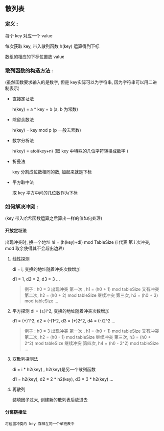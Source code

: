 

## 散列表

### 定义 : 
每个 key 对应一个 value

每次获取 key, 带入散列函数 h(key) 运算得到下标

数组的相应的下标位置放 value

### 散列函数的构造方法 : 
(虽然函数要求输入的是数字, 但是 key实际可以为字符串, 因为字符串可以用二进制表示)

- 直接定址法

    h(key) = a * key + b (a, b 为常数)

- 除留余数法

    h(key) = key mod p (p 一般去素数)

- 数字分析法

    h(key) = atoi(key+n) (取 key 中特殊的几位字符转换成数字 ) 

- 折叠法

    key 分割成位数相同的数, 加起来就是下标

- 平方取中法

    取 key 平方中间的几位数作为下标

### 如何解决冲突 : 
(key 带入哈希函数运算之后算出一样的值如何处理)

#### 开放定址法
出现冲突时, 换一个地址
hi = (h(key)+di) mod TableSize 
(i 代表 第 i 次冲突, mod 取余使得其不会超出边界)

1. 线性探测
   
    di = i, 变换的地址随着冲突次数增加

    d1 = 1, d2 = 2, d3 = 3 ...

    > 例子 : 
    >       h0 = 3 
    >       出现冲突 第一次 , h1 = (h0 + 1) mod tableSize
    >       又有冲突 第二次, h2 = (h0 + 2) mod tableSize
    >       继续冲突 第三次, h3 = (h0 + 3) mod tableSize
    >       ...



2. 平方探测
    di = (±)i^2, 变换的地址随着冲突次数增加

    d1 = (+)1^2, d2 = (-)1^2, d3 = (+)2^2, d4 = (-)2^2  ...

    >   例子 : 
    >    h0 = 3 
    >    出现冲突 第一次 , h1 = (h0 + 1) mod tableSize
    >    又有冲突 第二次, h2 = (h0 - 1) mod tableSize
    >    继续冲突 第三次, h3 = (h0 + 2^2) mod tableSize
    >    继续冲突 第四次, h4 = (h0 - 2^2) mod tableSize
    >    ...

3. 双散列探测法

    di = i * h2(key) , h2(key)是另一个散列函数

    d1 = h2(key), d2 = 2 * h2(key), d3 = 3 * h2(key) ...

4. 再散列

    装填因子过大, 创建新的散列表后放进去

#### 分离链接法
    将位置冲突的 key 存储在同一个单链表中
